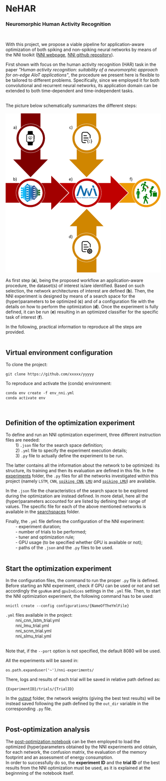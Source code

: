 # <b>NeHAR</b>
### <b>Neuromorphic Human Activity Recognition</b>
<br>

With this project, we propose a viable pipeline for application-aware optimization of both spiking and non-spiking neural networks by means of the NNI toolkit ([NNI webpage](https://www.microsoft.com/en-us/research/project/neural-network-intelligence/), [NNI github repository](https://github.com/microsoft/nni)).<br>

First shown with focus on the human activity recognition (HAR) task in the paper <i>"Human activity recognition: suitability of a neuromorphic approach for on-edge AIoT applications"</i>, the procedure we present here is flexible to be tailored to different problems. Specifically, since we employed it for both convolutional and recurrent neural networks, its application domain can be extended to both time-dependent and time-independent tasks.<br>
<br>

The picture below schematically summarizes the different steps:<br>
<br>
![alt text](./pipeline.png)
<br>

As first step (<b>a</b>), being the proposed workflow an application-aware procedure, the dataset(s) of interest is/are identified. Based on such selection, the network architectures of interest are defined (<b>b</b>). Then, the NNI experiment is designed by means of a search space for the (hyper)parameters to be optimized (<b>c</b>) and of a configuration file with the details on how to perform the optimization (<b>d</b>). Once the experiment is fully defined, it can be run (<b>e</b>) resulting in an optimized classifier for the specific task of interest (<b>f</b>).<br>

In the following, practical information to reproduce all the steps are provided.<br><br>


## Virtual environment configuration

To clone the project:
```
git clone https://github.com/xxxxx/yyyyy
```
To reproduce and activate the (conda) environment:
```
conda env create -f env_nni.yml
conda activate env
```
<br>


## Definition of the optimization experiment

To define and run an NNI optimization experiment, three different instruction files are needed:<br>
&emsp;&emsp; 1) ```.json``` file for the search space definition;<br>
&emsp;&emsp; 2) ```.yml``` file to specify the experiment execution details;<br>
&emsp;&emsp; 3) ```.py``` file to actually define the experiment to be run.<br>

The latter contains all the information about the network to be optimized: its structure, its training and then its evaluation are defined in this file. In the [experiments](./experiments) folder, the ```.py``` files for all the networks investigated within this project (namely `LSTM`, `CNN`, [`spiking CNN`](https://www.nengo.ai/nengo-dl/examples/keras-to-snn.html), [`LMU`](https://www.nengo.ai/nengo-dl/examples/lmu.html) and [`spiking LMU`](https://www.nengo.ai/nengo-loihi/v1.0.0/examples/lmu.html)) are available.<br>

In the ```.json``` file the characteristics of the search space to be explored during the optimization are instead defined. In more detail, here all the (hyper)parameters accounted for are listed by defining their range of values. The specific file for each of the above mentioned networks is available in the [searchspaces](./searchspaces) folder.<br>

Finally, the ```.yml``` file defines the configuration of the NNI experiment:<br>
&emsp;&emsp; - experiment duration;<br>
&emsp;&emsp; - number of trials to be performed;<br>
&emsp;&emsp; - tuner and optimization rule;<br>
&emsp;&emsp; - GPU usage (to be specified whether GPU is available or not);<br>
&emsp;&emsp; - paths of the ```.json``` and the ```.py``` files to be used.<br>
<br>


## Start the optimization experiment

In the configuration files, the command to run the proper ```.py``` file is defined.<br>
Before starting an NNI experiment, check if GPU can be used or not and set accordingly the ```gpuNum``` and ```gpuIndices``` settings in the ```.yml``` file. Then, to start the NNI optimization experiment, the following command has to be used:
```
nnictl create --config configurations/{NameOfTheYmlFile}
```
```.yml``` files available in the project:<br>
&emsp;&emsp; nni_cnn_lstm_trial.yml<br>
&emsp;&emsp; nni_lmu_trial.yml<br>
&emsp;&emsp; nni_scnn_trial.yml<br>
&emsp;&emsp; nni_slmu_trial.yml<br><br>

Note that, if the ```--port``` option is not specified, the default 8080 will be used.<br>

All the experiments will be saved in:
```
os.path.expanduser('~')/nni-experiments/
```
There, logs and results of each trial will be saved in relative path defined as:
```
{ExperimentID}/trials/{TrialID}
```
In the [output](./output) folder, the network weights (giving the best test results) will be instead saved following the path defined by the ```out_dir``` variable in the corresponding ```.py``` file.<br><br>


## Post-optimization analysis

The [post-optimization notebook](./post-optimization.ipynb) can be then employed to load the optimized (hyper)parameters obtained by the NNI experiments and obtain, for each network, the confusion matrix, the evaluation of the memory footprint and an assessment of energy consumption.<br>
In order to successfully do so, the <b>experiment ID</b> and the <b>trial ID</b> of the best results from the NNI optimization must be used, as it is explained at the beginnning of the notebook itself.